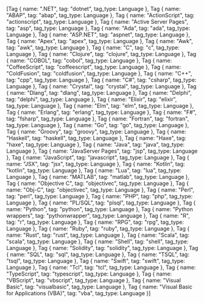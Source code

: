 [Tag { name: ".NET", tag: "dotnet", tag_type: Language }, Tag { name: "ABAP", tag: "abap", tag_type: Language }, Tag { name: "ActionScript", tag: "actionscript", tag_type: Language }, Tag { name: "Active Server Pages", tag: "asp", tag_type: Language }, Tag { name: "Ada", tag: "ada", tag_type: Language }, Tag { name: "ASP.NET", tag: "aspnet", tag_type: Language }, Tag { name: "Apex", tag: "apex", tag_type: Language }, Tag { name: "Awk", tag: "awk", tag_type: Language }, Tag { name: "C", tag: "c", tag_type: Language }, Tag { name: "Clojure", tag: "clojure", tag_type: Language }, Tag { name: "COBOL", tag: "cobol", tag_type: Language }, Tag { name: "CoffeeScript", tag: "coffeescript", tag_type: Language }, Tag { name: "ColdFusion", tag: "coldfusion", tag_type: Language }, Tag { name: "C++", tag: "cpp", tag_type: Language }, Tag { name: "C#", tag: "csharp", tag_type: Language }, Tag { name: "Crystal", tag: "crystal", tag_type: Language }, Tag { name: "Dlang", tag: "dlang", tag_type: Language }, Tag { name: "Delphi", tag: "delphi", tag_type: Language }, Tag { name: "Elixir", tag: "elixir", tag_type: Language }, Tag { name: "Elm", tag: "elm", tag_type: Language }, Tag { name: "Erlang", tag: "erlang", tag_type: Language }, Tag { name: "F#", tag: "fsharp", tag_type: Language }, Tag { name: "Fortran", tag: "fortran", tag_type: Language }, Tag { name: "Go", tag: "go", tag_type: Language }, Tag { name: "Groovy", tag: "groovy", tag_type: Language }, Tag { name: "Haskell", tag: "haskell", tag_type: Language }, Tag { name: "Haxe", tag: "haxe", tag_type: Language }, Tag { name: "Java", tag: "java", tag_type: Language }, Tag { name: "JavaServer Pages", tag: "jsp", tag_type: Language }, Tag { name: "JavaScript", tag: "javascript", tag_type: Language }, Tag { name: "JSX", tag: "jsx", tag_type: Language }, Tag { name: "Kotlin", tag: "kotlin", tag_type: Language }, Tag { name: "Lua", tag: "lua", tag_type: Language }, Tag { name: "MATLAB", tag: "matlab", tag_type: Language }, Tag { name: "Objective C", tag: "objectivec", tag_type: Language }, Tag { name: "Obj-C", tag: "objectivec", tag_type: Language }, Tag { name: "Perl", tag: "perl", tag_type: Language }, Tag { name: "PHP", tag: "php", tag_type: Language }, Tag { name: "PL/SQL", tag: "plsql", tag_type: Language }, Tag { name: "Python", tag: "python", tag_type: Language }, Tag { name: "Python wrappers", tag: "pythonwrapper", tag_type: Language }, Tag { name: "R", tag: "r", tag_type: Language }, Tag { name: "RPG", tag: "rpg", tag_type: Language }, Tag { name: "Ruby", tag: "ruby", tag_type: Language }, Tag { name: "Rust", tag: "rust", tag_type: Language }, Tag { name: "Scala", tag: "scala", tag_type: Language }, Tag { name: "Shell", tag: "shell", tag_type: Language }, Tag { name: "Solidity", tag: "solidity", tag_type: Language }, Tag { name: "SQL", tag: "sql", tag_type: Language }, Tag { name: "TSQL", tag: "tsql", tag_type: Language }, Tag { name: "Swift", tag: "swift", tag_type: Language }, Tag { name: "Tcl", tag: "tcl", tag_type: Language }, Tag { name: "TypeScript", tag: "typescript", tag_type: Language }, Tag { name: "VBScript", tag: "vbscript", tag_type: Language }, Tag { name: "Visual Basic", tag: "visualbasic", tag_type: Language }, Tag { name: "Visual Basic for Applications (VBA)", tag: "vba", tag_type: Language }]
